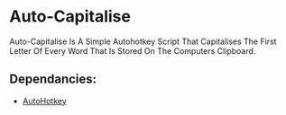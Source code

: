 # Auto-Capitalise

Auto-Capitalise Is A Simple Autohotkey Script That Capitalises The First Letter Of Every Word That Is Stored On The Computers Clipboard.

## Dependancies:
* [AutoHotkey](Autohotkey.Com)